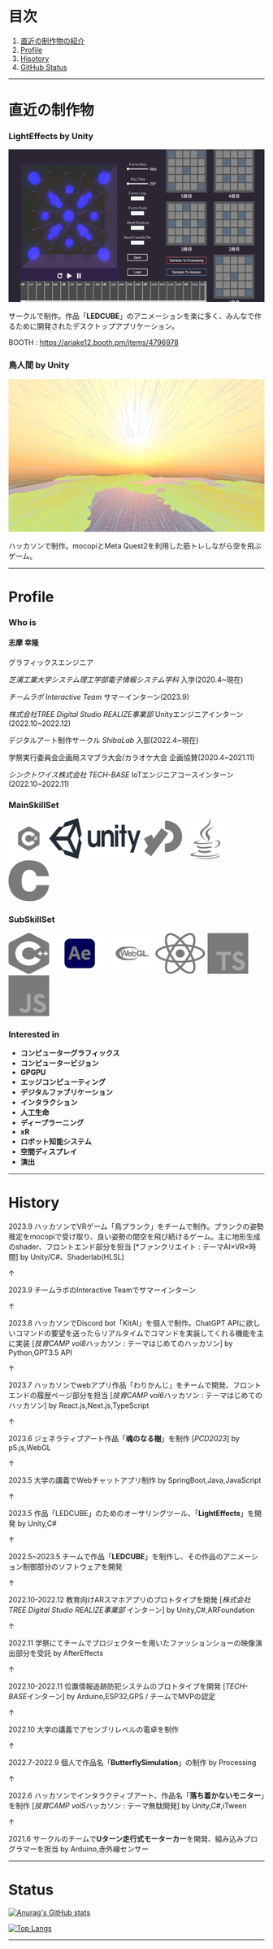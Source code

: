 # 目次
1. [直近の制作物の紹介](#anchor1)
2. [Profile](#anchor2)
3. [Hisotory](#anchor3)
4. [GitHub Status](#anchor4)

---
<a id="anchor1"></a>
# 直近の制作物

### LightEffects by Unity
<img src="./images/LEDCUBEAnimeGeneretor.png" width="600" height="300">

サークルで制作。作品「**LEDCUBE**」のアニメーションを楽に多く、みんなで作るために開発されたデスクトップアプリケーション。

BOOTH : https://ariake12.booth.pm/items/4796978

### 鳥人間 by Unity

<img src="./images/bird_human.png" width="600" height="300">

ハッカソンで制作。mocopiとMeta Quest2を利用した筋トレしながら空を飛ぶゲーム。

---
<a id="anchor2"></a>
# Profile

### Who is
#### 志摩 幸隆
グラフィックスエンジニア

*芝浦工業大学システム理工学部電子情報システム学科* 入学(2020.4~現在)

*チームラボ Interactive Team* サマーインターン(2023.9)

*株式会社TREE Digital Studio REALIZE事業部* Unityエンジニアインターン(2022.10~2022.12)

デジタルアート制作サークル *ShibaLab* 入部(2022.4~現在)

学祭実行委員会企画局スマブラ大会/カラオケ大会 企画協賛(2020.4~2021.11)

*シンクトワイス株式会社 TECH-BASE* IoTエンジニアコースインターン(2022.10~2022.11)





### MainSkillSet
<img src="./images/CSharp.png" width="80" height="80"><img src="./images/Official_unity_logo.png" width="180" height="80">
<img src="./images/newimg2023731586809.png" width="80" height="80">
<img src="./images/java.png" width="80" height="80">
<img src="./images/newimg2023732724384.png" width="80" height="80">


### SubSkillSet
<img src="./images/C++.png" width="80" height="80"><img src="./images/ae.png" width="120" height="80">
<img src="./images/WebGL.png" width="80" height="80">
<img src="./images/newimg20237315822855.png" width="100" height="80">
<img src="./images/ts.png" width="80" height="80">
<img src="./images/OhO3FtHRfvKkBRr1688318468_1688318525.png" width="80" height="80">
  
### Interested in
- **コンピューターグラフィックス**
- **コンピュータービジョン**
- **GPGPU**
- **エッジコンピューティング**
- **デジタルファブリケーション**
- **インタラクション**
- **人工生命**
- **ディープラーニング**
- **xR**
- **ロボット知能システム**
- **空間ディスプレイ**
- **演出**

---
<a id="anchor3"></a>
# History

2023.9 ハッカソンでVRゲーム「鳥プランク」をチームで制作。プランクの姿勢推定をmocopiで受け取り、良い姿勢の間空を飛び続けるゲーム。主に地形生成のshader、フロントエンド部分を担当 [*ファンクリエイト : テーマAI×VR×時間] by Unity/C#、Shaderlab(HLSL)

↑

2023.9 チームラボのInteractive Teamでサマーインターン

↑

2023.8 ハッカソンでDiscord bot「KitAI」を個人で制作。ChatGPT APIに欲しいコマンドの要望を送ったらリアルタイムでコマンドを実装してくれる機能を主に実装
[*技育CAMP vol8*ハッカソン : テーマはじめてのハッカソン] by Python,GPT3.5 API

↑

2023.7 ハッカソンでwebアプリ作品「わりかんじ」をチームで開発、フロントエンドの履歴ページ部分を担当 [*技育CAMP vol6*ハッカソン : テーマはじめてのハッカソン] by React.js,Next.js,TypeScript

↑

2023.6 ジェネラティブアート作品「**魂のなる樹**」を制作 [*PCD2023*] by p5.js,WebGL

↑

2023.5 大学の講義でWebチャットアプリ制作 by SpringBoot,Java,JavaScript

↑

2023.5 作品「LEDCUBE」のためのオーサリングツール、「**LightEffects**」を開発 by Unity,C#

↑

2022.5~2023.5 チームで作品「**LEDCUBE**」を制作し、その作品のアニメーション制御部分のソフトウェアを開発  

↑

2022.10-2022.12 教育向けARスマホアプリのプロトタイプを開発 [*株式会社TREE Digital Studio* *REALIZE事業部* インターン] by Unity,C#,ARFoundation   

↑

2022.11 学祭にてチームでプロジェクターを用いたファッションショーの映像演出部分を受託 by AfterEffects  

↑

2022.10-2022.11 位置情報追跡防犯システムのプロトタイプを開発 [*TECH-BASE*インターン] by Arduino,ESP32,GPS / チームでMVPの認定

↑

2022.10 大学の講義でアセンブリレベルの電卓を制作

↑

2022.7-2022.9 個人で作品名「**ButterflySimulation**」の制作 by Processing

↑

2022.6 ハッカソンでインタラクティブアート、作品名「**落ち着かないモニター**」を制作 [*技育CAMP vol5*ハッカソン : テーマ無駄開発] by Unity,C#,iTween

↑

2021.6 サークルのチームで**Uターン走行式モーターカー**を開発、組み込みプログラマーを担当 by Arduino,赤外線センサー



---
<a id="anchor4"></a>
# Status

[![Anurag's GitHub stats](https://github-readme-stats.vercel.app/api?username=yukitakaGrid)](https://github.com/yukitakaGrid/github-readme-stats)

[![Top Langs](https://github-readme-stats.vercel.app/api/top-langs/?username=yukitakaGrid)](https://github.com/yukitakaGrid/github-readme-stats)

---
